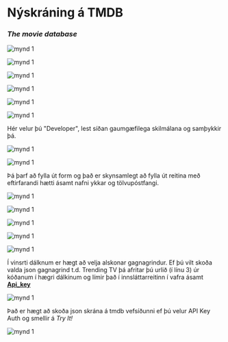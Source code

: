 # Nýskráning á TMDB

### _The movie database_

![mynd 1](log-1.jpg)

![mynd 1](log-2.jpg)

![mynd 1](log-3.jpg)

![mynd 1](log-4.jpg)

![mynd 1](log-5.jpg)

![mynd 1](log-6.jpg)

Hér velur þú "Developer", lest síðan gaumgæfilega skilmálana og samþykkir þá.

![mynd 1](log-7.jpg)

![mynd 1](log-8.jpg)

Þá þarf að fylla út form og það er skynsamlegt að fylla út reitina með eftirfarandi hætti ásamt nafni ykkar og tölvupóstfangi.

![mynd 1](log-9.jpg)

![mynd 1](log-10.jpg)

![mynd 1](log-12.jpg)

![mynd 1](log-13.jpg)

![mynd 1](log-14.jpg)

Í vinsrti dálknum er hægt að velja alskonar gagnagrindur. Ef þú vilt skoða valda json gagnagrind t.d. Trending TV þá afritar þú urlið (í línu 3) úr kóðanum í hægri dálkinum og límir það í innsláttarreitinn í vafra ásamt  [**Api_key**](https://api.themoviedb.org/3/trending/tv/week?language=en-US&api_key=(ykkar_lykill))

![mynd 1](log-15.jpg)

Það er hægt að skoða json skrána á tmdb vefsíðunni ef þú velur API Key Auth og smellir á *Try It!* 

![mynd 1](log-16.jpg)

